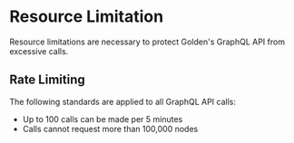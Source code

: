 # Resource Limitation

Resource limitations are necessary to protect Golden's GraphQL API from excessive calls.

## Rate Limiting

The following standards are applied to all GraphQL API calls:

* Up to 100 calls can be made per 5 minutes
* Calls cannot request more than 100,000 nodes
